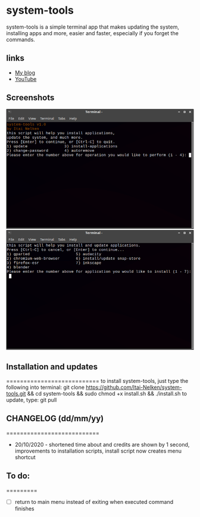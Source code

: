 # system-tools
system-tools is a simple terminal app that makes updating the system, installing apps and more, easier and faster, especially if you forget the commands.

## links

* [My blog](https://thepisite.blogspot.com/)
* [YouTube](https://youtube.com/channel/UCM4Fo6ncNybS1xhJHnWSODg)

## Screenshots

![system-tools1](screenshots/system-tools-1.png)
![system-tools2](screenshots/system-tools-2.png)

## Installation and updates
===========================
to install system-tools, just type the following into terminal:
git clone https://github.com/Itai-Nelken/system-tools.git && cd system-tools && sudo chmod +x install.sh && ./install.sh
to update, type: git pull


## CHANGELOG (dd/mm/yy)
===========================
 * 20/10/2020 - shortened time about and credits are shown by 1 second, improvements to installation scripts, install script now creates menu shortcut
  
  
## To do:
=========
- [ ] return to main menu instead of exiting when executed command finishes
  
